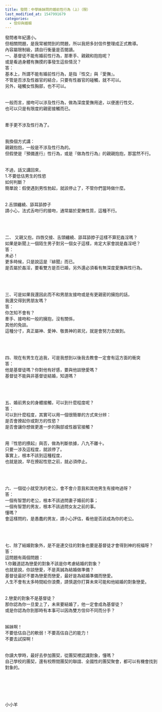 ```yaml
---
title: 發問：中學姊妹問的婚前性行為（上）（限）
last_modified_at: 1547991679
categories:
  - 信仰與婚姻
---
```


發問者年紀還小。<br>但相關問題，是我常被問到的問題，所以我把多封信件整理成正式教導。<br>內容屬限制級，請自行衡量是否閱讀。<br><!--more-->一、基督徒不能有婚前性行為，那牽手、親親和抱抱呢？<br>或是看過身體有撫摸的事發生這些情況？<br>答：<br>基本上，所謂不能有婚前性行為，是指『性交』與『愛撫』。<br>不管是否涉及性器官的結合，只要有性器官的碰觸，就不可以。<br>另外，碰觸女性胸部，也不可以。<br> <br><br>一般而言，接吻可以涉及性行為，做為深度愛撫用途，以便進行性交，<br>也可以只是有限度的親密接觸而已。<br> <br><br>牽手更不涉及性行為了。<br> <br><br>我換個方式講：<br>親親抱抱，一般是不涉及性行為的。<br>但假使是『預備進行』性行為，或是『做為性行為』的親親抱抱，那當然不行。<br> <br><br>不過，話又講回來，<br>1.不要低估男生的性慾<br>如何判斷？<br>簡單說：假使遇到男性勃起，就該停止了，不管你們當時做什麼。<br> <br><br>2.舌頭纏繞、舔耳舔脖子<br>請小心，法式舌吻行的接吻，通常屬於愛撫性質，這種不行。<br><br><br><br><br>二、 又親又抱，四唇交接、舌頭纏繞、舔耳舔脖子這樣不算犯姦淫嗎？<br>如果是新聞上一個陌生男子對另一個女子這樣，肯定大家會說是姦淫吧？<br>答：<br>未必！<br>更多時候，只是說這是『緋聞』而已。<br>是否屬於姦淫，要看雙方是否已婚，另外還必須看有無深度愛撫與性行為。<br> <br> <br><br><br>三、可是如果我還因此而不和男朋友接吻或是有更親密的擁抱的話，<br>我還交得到男朋友嗎？<br>答：<br>你怎知不會有？<br>牽手、接吻和一般的擁抱，沒有關係，<br>其他的免談。<br>這種分寸，真正屬神、愛神、敬畏神的弟兄，就是會努力去做到。<br> <br><br><br> <br>四、現在有男生在追我，可是我想到以後我去教會一定會有這方面的衝突<br>答：<br>他是基督徒嗎？你對他有好感，要與他談戀愛嗎？<br>基督徒不能與非基督徒結婚，知道嗎？<br> <br> <br><br><br>五、婚前男女的身體接觸，可以到什麼程度呢？<br>答：<br>可以到什麼程度，其實可以用一個很簡單的方式來分辨：<br>是否會撩起你或對方的性慾？<br>是否會讓你想做更進一步的胸部或性器官接觸？<br> <br><br>用『性慾的撩起』與否，做為判斷依據，八九不離十。<br>只要一涉及這程度，就該停了。<br>事實上，根本不該到這種程度，<br>也就是說，早在撩起性慾之前，就必須停止。<br> <br> <br><br><br>六、一個從小就受洗的老公，會不會介意我和其他男生有接吻過呀？<br>答：<br>一個有智慧的老公，根本不該過問妻子婚前的事；<br>一個有智慧的男友，根本不該過問女友之前的事。<br>懂嗎？<br>會這樣問的，是愚蠢的男友，請小心評估，看他是否該成為你的老公。<br> <br> <br><br><br>七、除了結婚對象外，是不是連交往的對象也要是基督徒才會得到神的祝福呀？<br>答：<br>這問題有兩個問題：<br>1.你難道認為戀愛的對象不該是你考慮結婚的對象？<br>也就是說，你談戀愛，不是真誠為結婚做準備？<br>基督徒最好不要為戀愛而戀愛，最好是為結婚準備而戀愛。<br>人生不會有太多時間給你浪費，請慎選你打算未來可能和他結婚的對象戀愛。<br> <br><br>2.戀愛的對象不是基督徒？<br>那你認為你一旦愛上了，未來要結婚了，他一定會成為基督徒？<br>或是你認為你到那時有本事可以因為雙方信仰不同而分手？<br> <br><br>姊妹啊！<br>不要低估自己的軟弱！不要高估自己的能力！<br>不要去試探啊！<br> <br><br>你讀大學時，最好去參加團契，從團契裡認識對象，懂嗎？<br>自己學校的團契，還有校際間團契的聯誼、全國性的團契聚會，都可以有機會找到對象的。<br><br><br><br><br><br><br>小小羊<br><br><br><br><br><br>
